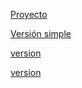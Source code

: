 [Proyecto]( https://andrespereira19.github.io/Pelicula/)

[Versión simple](https://andrespereira19.github.io/Pelicula/V1)

[version](https://andrespereira19.github.io/Pelicula/V2)

[version](https://andrespereira19.github.io/Pelicula/V3)
